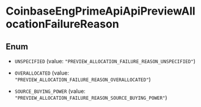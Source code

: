 
# CoinbaseEngPrimeApiApiPreviewAllocationFailureReason

## Enum


* `UNSPECIFIED` (value: `"PREVIEW_ALLOCATION_FAILURE_REASON_UNSPECIFIED"`)

* `OVERALLOCATED` (value: `"PREVIEW_ALLOCATION_FAILURE_REASON_OVERALLOCATED"`)

* `SOURCE_BUYING_POWER` (value: `"PREVIEW_ALLOCATION_FAILURE_REASON_SOURCE_BUYING_POWER"`)



